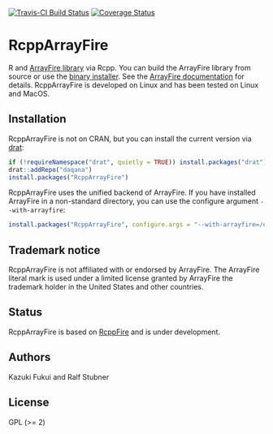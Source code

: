 [![Travis-CI Build Status](https://travis-ci.org/daqana/rcpparrayfire.svg?branch=master)](https://travis-ci.org/daqana/rcpparrayfire)
[![Coverage Status](https://img.shields.io/codecov/c/github/daqana/rcpparrayfire/master.svg)](https://codecov.io/github/daqana/rcpparrayfire?branch=master)

# RcppArrayFire

R and [ArrayFire library](http://www.arrayfire.com/) via Rcpp.
You can build the ArrayFire library from source or use the 
[binary installer](http://arrayfire.com/download/). See the 
[ArrayFire documentation](http://arrayfire.org/docs/installing.htm) for details.
RcppArrayFire is developed on Linux and has been tested on Linux and MacOS.


## Installation

RcppArrayFire is not on CRAN, but you can install the current version
via [drat](https://cran.r-project.org/package=drat):

```R
if (!requireNamespace("drat", quietly = TRUE)) install.packages("drat")
drat::addRepo("daqana")
install.packages("RcppArrayFire")
```

RcppArrayFire uses the unified backend of ArrayFire. If you have
installed ArrayFire in a non-standard directory, you can use the
configure argument `--with-arrayfire`:

```R
install.packages("RcppArrayFire", configure.args = "--with-arrayfire=/opt/arrayfire")
```

## Trademark notice

RcppArrayFire is not affiliated with or endorsed by ArrayFire. The
ArrayFire literal mark is used under a limited license granted by
ArrayFire the trademark holder in the United States and other countries.

## Status
RcppArrayFire is based on [RcppFire](https://github.com/kafku/RcppFire) and is under development.

## Authors

Kazuki Fukui and Ralf Stubner

## License

GPL (>= 2)

